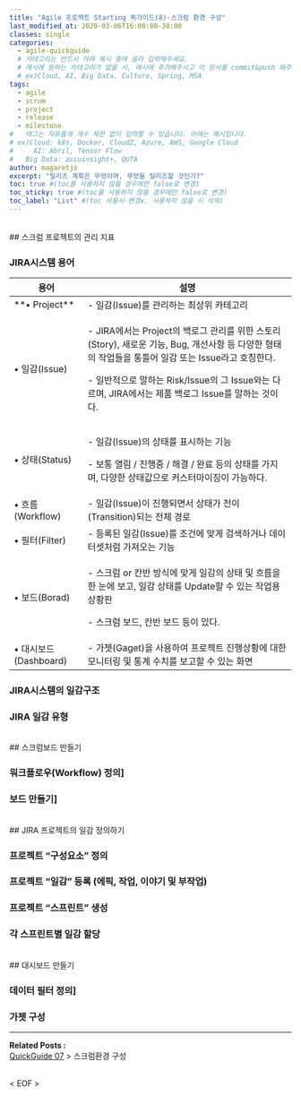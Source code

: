 ```yaml
---
title: "Agile 프로젝트 Starting 퀵가이드(8)-스크럼 환경 구성"
last_modified_at: 2020-03-06T16:00:00-30:00
classes: single
categories:
  - agile-quickguide
  # 카테고리는 반드시 아래 예시 중에 골라 입력해주세요.
  # 예시에 원하는 카테고리가 없을 시, 예시에 추가해주시고 이 문서를 commit&push 해주세요.
  # ex)Cloud, AI, Big Data, Culture, Spring, MSA
tags:
  - agile
  - scrum
  - project
  - release
  - milestone
#	태그는 자유롭게 개수 제한 없이 입력할 수 있습니다. 아래는 예시입니다.
# ex)Cloud: k8s, Docker, CloudZ, Azure, AWS, Google Cloud
#	  AI: Abril, Tensor Flow
#   Big Data: accuinsight+, QUTA
author: magaretjo
excerpt: "릴리즈 계획은 무엇이며, 무엇을 릴리즈할 것인가?"
toc: true #(toc를 사용하지 않을 경우에만 false로 변경)
toc_sticky: true #(toc를 사용하지 않을 경우에만 false로 변경)
toc_label: "List" #(toc 사용시-변경x, 사용하지 않을 시 삭제)
---
```

<br>
## <span class="mg_title_1">스크럼 프로젝트의 관리 지표

### JIRA시스템 용어

<table class="mj_table">
<thead>
  <tr><th>용어</th><th>설명</th>
  </tr>
</thead>
<tbody>
  <tr><td>**•	Project**</td>
      <td>- 일감(Issue)를 관리하는 최상위 카테고리</td>
  </tr>
  <tr><td>•	일감(Issue)</td>
      <td><p>- JIRA에서는 Project의 백로그 관리를 위한 스토리(Story), 새로운 기능, Bug, 개선사항 등 다양한 형태의 작업들을 통틀어 일감 또는 Issue라고 호칭한다. </p>
          <p>- 일반적으로 말하는 Risk/Issue의 그 Issue와는 다르며, JIRA에서는 제품 백로그 Issue를 말하는 것이다.</p>
  </td>
  </tr>
  <tr><td>•	상태(Status)</td>
      <td><p>- 일감(Issue)의 상태를 표시하는 기능</p>
          <p>- 보통 열림 / 진행중 / 해결 / 완료 등의 상태를 가지며, 다양한 상태값으로 커스터마이징이 가능하다.</p>
  </td>
  </tr>
  <tr><td>•	흐름(Workflow)</td>
      <td>- 일감(Issue)이 진행되면서 상태가 전이(Transition)되는 전체 경로 </td>
  </tr>
  <tr><td>•	필터(Filter)</td>
      <td>- 등록된 일감(Issue)를 조건에 맞게 검색하거나 데이터셋처럼 가져오는 기능</td>
  </tr>
  <tr><td>•	보드(Borad)</td>
      <td><p>- 스크럼 or 칸반 방식에 맞게 일감의 상태 및 흐름을 한 눈에 보고, 일감 상태를 Update할 수 있는 작업용 상황판 </p>
         <p>- 스크럼 보드, 칸반 보드 등이 있다.</p>
  </td>
  </tr>
  <tr><td>•	대시보드(Dashboard)</td>
      <td>-	가젯(Gaget)을 사용하여 프로젝트 진행상황에 대한 모니터링 및 통계 수치를 보고할 수 있는 화면
  </td>
  </tr>
</tbody>
</table>


### JIRA시스템의 일감구조

### JIRA 일감 유형 

<br>
## <span class="mg_title_1">스크럼보드 만들기

###	워크플로우(Workflow) 정의]

###	보드 만들기]

<br>
## <span class="mg_title_1">JIRA 프로젝트의 일감 정의하기

### 프로젝트 “구성요소” 정의

### 프로젝트 “일감” 등록 (에픽, 작업, 이야기 및 부작업)

### 프로젝트 “스프린트” 생성 

### 각 스프린트별 일감 할당


<br>
## <span class="mg_title_1">대시보드 만들기

### 데이터 필터 정의]

### 가젯 구성

***

<div class="mg_subject_1"><b>Related Posts : </b></div> 
<div class="mg_content_1">
<a href="/agile-quickguide/Agile-QuickGuide08-스크럼환경구성/">QuickGuide 07</a> > 스크럼환경 구성 
</div>
<br>


< EOF >